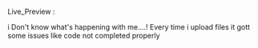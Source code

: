 Live_Preview : 


i Don't know what's happening with me....! 
Every time i upload files it gott some issues like code not completed properly


